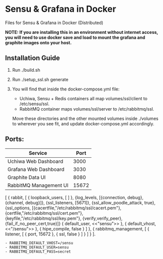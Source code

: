 # Sensu &amp; Grafana in Docker
Files for Sensu &amp; Grafana in Docker (Distributed)

**NOTE: If you are installing this in an environment without internet access, you will need to use docker save and load to mount the grafana and graphite images onto your host.**

## Installation Guide
1. Run ./build.sh
2. Run ./setup_ssl.sh generate
3. You will find that inside the docker-compose.yml file:
   - Uchiwa, Sensu + Redis containers all map volumes/ssl/client to /etc/sensu/ssl.
   - RabbitMQ container maps volumes/ssl/server to /etc/rabbitmq/ssl.

   Move these directories and the other mounted volumes inside ./volumes to wherever you see fit, and update docker-compose.yml accordingly.

## Ports:

| Service                | Port  |
| ---------------------- | ----- |
| Uchiwa Web Dashboard   | 3000  |
| Grafana Web Dashboard  | 3030  |
| Graphite Data UI       | 8080  |
| RabbitMQ Management UI | 15672 |



[
	{ rabbit, [
		{ loopback_users, [ ] },
		{log_levels, [{connection, debug}, {channel, debug}]},
        {ssl_listeners, [5671]},
        {ssl_allow_poodle_attack, true},
        {ssl_options, [{cacertfile,"/etc/rabbitmq/ssl/cacert.pem"},
				{certfile,"/etc/rabbitmq/ssl/cert.pem"},
				{keyfile,"/etc/rabbitmq/ssl/key.pem"},
				{verify,verify_peer},
				{fail_if_no_peer_cert,true}]}
		{ default_user, <<"sensu">> },
		{ default_vhost, <<"/sensu">> },
		{ hipe_compile, false }
	] },
	{ rabbitmq_management, [ { listener, [
		{ port, 15672 },
		{ ssl, false }
	] } ] }
].


    - RABBITMQ_DEFAULT_VHOST=/sensu
    - RABBITMQ_DEFAULT_USER=sensu
    - RABBITMQ_DEFAULT_PASS=secret